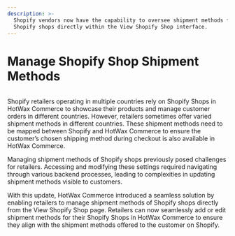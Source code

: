 ```yaml
---
description: >-
  Shopify vendors now have the capability to oversee shipment methods for their
  Shopify shops directly within the View Shopify Shop interface.
---
```


# Manage Shopify Shop Shipment Methods

<figure><img src="https://www.hotwax.co/hubfs/Shipping%20Methods.png" alt=""><figcaption></figcaption></figure>

Shopify retailers operating in multiple countries rely on Shopify Shops in HotWax Commerce to showcase their products and manage customer orders in different countries. However, retailers sometimes offer varied shipment methods in different countries. These shipment methods need to be mapped between Shopify and HotWax Commerce to ensure the customer’s chosen shipping method during checkout is also available in HotWax Commerce.

Managing shipment methods of Shopify shops previously posed challenges for retailers. Accessing and modifying these settings required navigating through various backend processes, leading to complexities in updating shipment methods visible to customers.

With this update, HotWax Commerce introduced a seamless solution by enabling retailers to manage shipment methods of Shopify shops directly from the View Shopify Shop page. Retailers can now seamlessly add or edit shipment methods for their Shopify Shops in HotWax Commerce to ensure they align with the shipment methods offered to the customer on Shopify.
